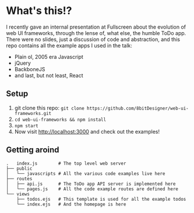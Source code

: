 # What's this!?

I recently gave an internal presentation at Fullscreen about the evolution of web UI frameworks, through the lense of, what else, the humble ToDo app. There were no slides, just a discussion of code and abstraction, and this repo contains all the example apps I used in the talk:

* Plain ol, 2005 era Javascript
* jQuery
* BackboneJS
* and last, but not least, React

## Setup
1. git clone this repo: `git clone https://github.com/8bitDesigner/web-ui-frameworks.git`
2. `cd web-ui-frameworks && npm install`
3. `npm start`
4. Now visit [http://localhost:3000](http://localhost:3000) and check out the examples!

## Getting aroind
```
.   index.js        # The top level web server
├── public
│   └── javascripts # All the various code examples live here
├── routes
│   ├── api.js      # The ToDo app API server is implemented here
│   └── pages.js    # All the code example routes are defined here
└── views
    ├── todos.ejs   # This template is used for all the example todos
    └── index.ejs   # And the homepage is here
```

